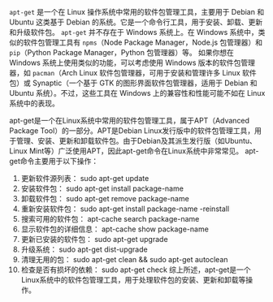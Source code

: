 `apt-get` 是一个在 Linux 操作系统中常用的软件包管理工具，主要用于 Debian 和 Ubuntu 这类基于 Debian 的系统。它是一个命令行工具，用于安装、卸载、更新和升级软件包。
`apt-get` 并不存在于 Windows 系统上。在 Windows 系统中，类似的软件包管理工具有 `npms`（Node Package Manager，Node.js 包管理器）和 `pip`（Python Package Manager，Python 包管理器）等。
如果你想在 Windows 系统上使用类似的功能，可以考虑使用 Windows 版本的软件包管理器，如 `pacman`（Arch Linux 软件包管理器，可用于安装和管理许多 Linux 软件包）或 Synaptic（一个基于 GTK 的图形界面软件包管理器，适用于 Debian 和 Ubuntu 系统）。不过，这些工具在 Windows 上的兼容性和性能可能不如在 Linux 系统中的表现。

 apt-get是一个在Linux系统中常用的软件包管理工具，属于APT（Advanced Package Tool）的一部分。APT是Debian Linux发行版中的软件包管理工具，用于管理、安装、更新和卸载软件包。由于Debian及其派生发行版（如Ubuntu、Linux Mint等）广泛使用APT，因此apt-get命令在Linux系统中非常常见。
apt-get命令主要用于以下操作：
1. 更新软件源列表：
   sudo apt-get update
2. 安装软件包：
   sudo apt-get install package-name
3. 卸载软件包：
   sudo apt-get remove package-name
4. 重新安装软件包：
   sudo apt-get install package-name -reinstall
5. 搜索可用的软件包：
   apt-cache search package-name
6. 显示软件包的详细信息：
   apt-cache show package-name
7. 更新已安装的软件包：
   sudo apt-get upgrade
8. 升级系统：
   sudo apt-get dist-upgrade
9. 清理无用的包：
   sudo apt-get clean && sudo apt-get autoclean
10. 检查是否有损坏的依赖：
   sudo apt-get check
综上所述，apt-get是一个Linux系统中的软件包管理工具，用于处理软件包的安装、更新和卸载等操作。